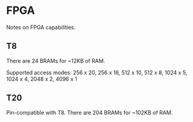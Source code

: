 # FPGA

Notes on FPGA capabilities.

## T8

There are 24 BRAMs for ~12KB of RAM.

Supported access modes:
  256 x 20,
  256 x 16,
  512 x 10,
  512 x 8,
  1024 x 5,
  1024 x 4,
  2048 x 2,
  4096 x 1

## T20

Pin-compatible with T8.  There are 204 BRAMs for ~102KB of RAM.
